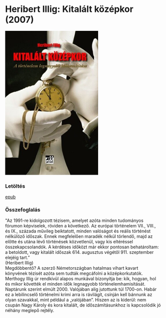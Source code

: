 # <a name="id_1599">Heribert Illig: Kitalált középkor (2007)</a>
<img src="https://github.com/BercziSandor/calibre_lib/raw/main/Heribert%20Illig/Kitalalt%20kozepkor%20%281599%29/cover.jpg" alt="cover" width="300"/>

### Letöltés
[epub](https://github.com/BercziSandor/calibre_lib/raw/main/Heribert%20Illig/Kitalalt%20kozepkor%20%281599%29/Kitalalt%20kozepkor%20-%20Heribert%20Illig.epub)

### Összefoglalás
<div>
<p>"Az ​1991-re kidolgozott tézisem, amelyet azóta minden tudományos fórumon képviselek, röviden a következő. Az európai történelem VII., VIII., és IX., százada művileg beiktatott, minden valóságot és reális történést nélkülöző időszak. Ennek megfelelően maradék nélkül törlendő, majd az előtte és utána lévő történések közvetlenül, vagy kis eltéréssel összekapcsolandók. A kérdéses időközt már ekkor pontosan behatároltam: a betoldott, vagy kitalált időszak 614. augusztus végétől 911. szeptember elejéig tart.” <br>(Heribert Illig)<br>Megdöbbentő? A szerző Németországban hatalmas vihart kavart könyvének tézisét azóta sem tudták megcáfolni a középkorkutatók. Merthogy Illig úr rendkívül alapos munkával bizonyítja be: kik, hogyan, hol és mikor követték el minden idők legnagyobb történelemhamisítását. Naptárunk szerint elmúlt 2000. Valójában alig jutottunk túl 1700-on. Habár ez a lebilincselő történelmi krimi arra is rávilágít, csínján kell bánnunk az olyan szavakkal, mint például a „valójában”. Hiszen az is kiderül: nem csupán Nagy Károly és kora kitalált, de időszámításunkhoz is kapcsolódik jó néhány meglepő rejtély.</p></div>


